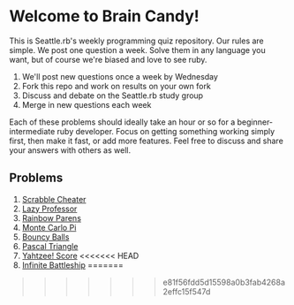 # Welcome to Brain Candy!

This is Seattle.rb's weekly programming quiz repository. Our rules are simple.
We post one question a week. Solve them in any language you want, but of course
we're biased and love to see ruby.

1. We'll post new questions once a week by Wednesday
2. Fork this repo and work on results on your own fork
3. Discuss and debate on the Seattle.rb study group
4. Merge in new questions each week

Each of these problems should ideally take an hour or so for a beginner-intermediate
ruby developer. Focus on getting something working simply first, then make it
fast, or add more features. Feel free to discuss and share your answers with others
as well.

## Problems

1. [Scrabble Cheater](https://github.com/SeaRbSg/braincandy/blob/master/scrabble-cheater/README.md)
2. [Lazy Professor](https://github.com/SeaRbSg/braincandy/blob/master/lazy-professor/README.md)
3. [Rainbow Parens](https://github.com/SeaRbSg/braincandy/blob/master/rainbow-parens/README.md)
4. [Monte Carlo Pi](https://github.com/SeaRbSg/braincandy/blob/master/monte-carlo-pi/README.md)
5. [Bouncy Balls](https://github.com/SeaRbSg/braincandy/blob/master/bouncy-balls/README.md)
6. [Pascal Triangle](https://github.com/SeaRbSg/braincandy/blob/master/pascal-triangle/README.md)
7. [Yahtzee! Score](https://github.com/SeaRbSg/braincandy/blob/master/yahtzee-score/README.md)
<<<<<<< HEAD
8. [Infinite Battleship](https://github.com/SeaRbSg/braincandy/blob/master/infinite-battleship/README.md)
=======
>>>>>>> e81f56fdd5d15598a0b3fab4268a2effc15f547d


